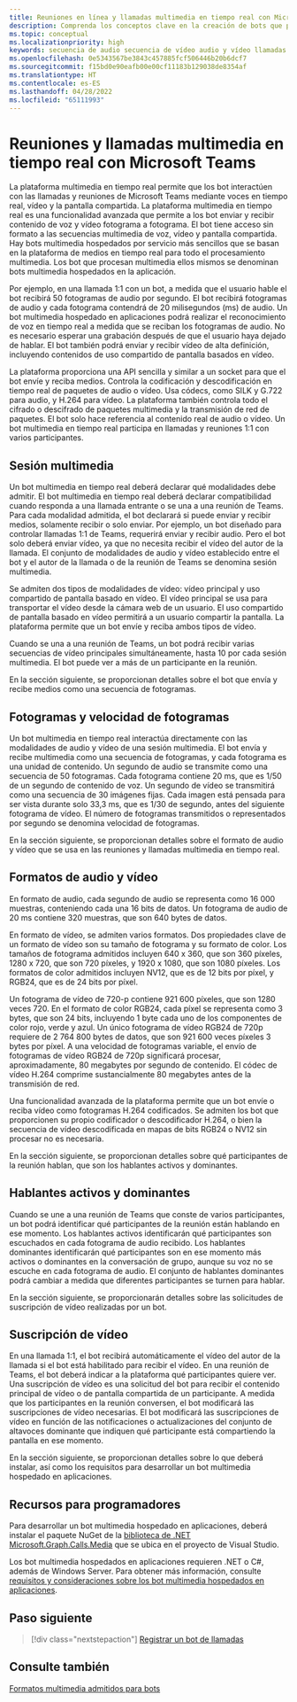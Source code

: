 ```yaml
---
title: Reuniones en línea y llamadas multimedia en tiempo real con Microsoft Teams
description: Comprenda los conceptos clave en la creación de bots que puedan realizar llamadas de audio y vídeo en tiempo real y reuniones en línea. Más información sobre las sesiones multimedia, la velocidad de fotogramas, el formato de audio y vídeo y las referencias a los recursos de desarrolladores
ms.topic: conceptual
ms.localizationpriority: high
keywords: secuencia de audio secuencia de vídeo audio y vídeo llamadas reuniones en tiempo real hospedado multimedia hospedado multimedia hospedado servicio multimedia medios multimedia
ms.openlocfilehash: 0e5343567be3843c457885fcf506446b20b6dcf7
ms.sourcegitcommit: f15bd0e90eafb00e00cf11183b129038de8354af
ms.translationtype: HT
ms.contentlocale: es-ES
ms.lasthandoff: 04/28/2022
ms.locfileid: "65111993"
---
```

# <a name="real-time-media-calls-and-meetings-with-microsoft-teams"></a>Reuniones y llamadas multimedia en tiempo real con Microsoft Teams

La plataforma multimedia en tiempo real permite que los bot interactúen con las llamadas y reuniones de Microsoft Teams mediante voces en tiempo real, vídeo y la pantalla compartida. La plataforma multimedia en tiempo real es una funcionalidad avanzada que permite a los bot enviar y recibir contenido de voz y vídeo fotograma a fotograma. El bot tiene acceso sin formato a las secuencias multimedia de voz, vídeo y pantalla compartida. Hay bots multimedia hospedados por servicio más sencillos que se basan en la plataforma de medios en tiempo real para todo el procesamiento multimedia. Los bot que procesan multimedia ellos mismos se denominan bots multimedia hospedados en la aplicación.

Por ejemplo, en una llamada 1:1 con un bot, a medida que el usuario hable el bot recibirá 50 fotogramas de audio por segundo. El bot recibirá fotogramas de audio y cada fotograma contendrá de 20 milisegundos (ms) de audio. Un bot multimedia hospedado en aplicaciones podrá realizar el reconocimiento de voz en tiempo real a medida que se reciban los fotogramas de audio. No es necesario esperar una grabación después de que el usuario haya dejado de hablar. El bot también podrá enviar y recibir vídeo de alta definición, incluyendo contenidos de uso compartido de pantalla basados en vídeo.

La plataforma proporciona una API sencilla y similar a un socket para que el bot envíe y reciba medios. Controla la codificación y descodificación en tiempo real de paquetes de audio o vídeo. Usa códecs, como SILK y G.722 para audio, y H.264 para vídeo. La plataforma también controla todo el cifrado o descifrado de paquetes multimedia y la transmisión de red de paquetes. El bot solo hace referencia al contenido real de audio o vídeo. Un bot multimedia en tiempo real participa en llamadas y reuniones 1:1 con varios participantes.

## <a name="media-session"></a>Sesión multimedia

Un bot multimedia en tiempo real deberá declarar qué modalidades debe admitir. El bot multimedia en tiempo real deberá declarar compatibilidad cuando responda a una llamada entrante o se una a una reunión de Teams. Para cada modalidad admitida, el bot declarará si puede enviar y recibir medios, solamente recibir o solo enviar. Por ejemplo, un bot diseñado para controlar llamadas 1:1 de Teams, requerirá enviar y recibir audio. Pero el bot solo deberá enviar vídeo, ya que no necesita recibir el vídeo del autor de la llamada. El conjunto de modalidades de audio y vídeo establecido entre el bot y el autor de la llamada o de la reunión de Teams se denomina sesión multimedia.

Se admiten dos tipos de modalidades de vídeo: vídeo principal y uso compartido de pantalla basado en vídeo. El vídeo principal se usa para transportar el vídeo desde la cámara web de un usuario. El uso compartido de pantalla basado en vídeo permitirá a un usuario compartir la pantalla. La plataforma permite que un bot envíe y reciba ambos tipos de vídeo.

Cuando se una a una reunión de Teams, un bot podrá recibir varias secuencias de vídeo principales simultáneamente, hasta 10 por cada sesión multimedia. El bot puede ver a más de un participante en la reunión.

En la sección siguiente, se proporcionan detalles sobre el bot que envía y recibe medios como una secuencia de fotogramas.

## <a name="frames-and-frame-rate"></a>Fotogramas y velocidad de fotogramas

Un bot multimedia en tiempo real interactúa directamente con las modalidades de audio y vídeo de una sesión multimedia. El bot envía y recibe multimedia como una secuencia de fotogramas, y cada fotograma es una unidad de contenido. Un segundo de audio se transmite como una secuencia de 50 fotogramas. Cada fotograma contiene 20 ms, que es 1/50 de un segundo de contenido de voz. Un segundo de vídeo se transmitirá como una secuencia de 30 imágenes fijas. Cada imagen está pensada para ser vista durante solo 33,3 ms, que es 1/30 de segundo, antes del siguiente fotograma de vídeo. El número de fotogramas transmitidos o representados por segundo se denomina velocidad de fotogramas.

En la sección siguiente, se proporcionan detalles sobre el formato de audio y vídeo que se usa en las reuniones y llamadas multimedia en tiempo real.

## <a name="audio-and-video-format"></a>Formatos de audio y vídeo

En formato de audio, cada segundo de audio se representa como 16 000 muestras, conteniendo cada una 16 bits de datos. Un fotograma de audio de 20 ms contiene 320 muestras, que son 640 bytes de datos.

En formato de vídeo, se admiten varios formatos. Dos propiedades clave de un formato de vídeo son su tamaño de fotograma y su formato de color. Los tamaños de fotograma admitidos incluyen 640 x 360, que son 360 píxeles, 1280 x 720, que son 720 píxeles, y 1920 x 1080, que son 1080 píxeles. Los formatos de color admitidos incluyen NV12, que es de 12 bits por píxel, y RGB24, que es de 24 bits por píxel.

Un fotograma de vídeo de 720-p contiene 921 600 píxeles, que son 1280 veces 720. En el formato de color RGB24, cada píxel se representa como 3 bytes, que son 24 bits, incluyendo 1 byte cada uno de los componentes de color rojo, verde y azul. Un único fotograma de vídeo RGB24 de 720p requiere de 2 764 800 bytes de datos, que son 921 600 veces píxeles 3 bytes por píxel. A una velocidad de fotogramas variable, el envío de fotogramas de vídeo RGB24 de 720p significará procesar, aproximadamente, 80 megabytes por segundo de contenido. El códec de vídeo H.264 comprime sustancialmente 80 megabytes antes de la transmisión de red.

Una funcionalidad avanzada de la plataforma permite que un bot envíe o reciba vídeo como fotogramas H.264 codificados. Se admiten los bot que proporcionen su propio codificador o descodificador H.264, o bien la secuencia de vídeo descodificada en mapas de bits RGB24 o NV12 sin procesar no es necesaria.

En la sección siguiente, se proporcionan detalles sobre qué participantes de la reunión hablan, que son los hablantes activos y dominantes.

## <a name="active-and-dominant-speakers"></a>Hablantes activos y dominantes

Cuando se une a una reunión de Teams que conste de varios participantes, un bot podrá identificar qué participantes de la reunión están hablando en ese momento. Los hablantes activos identificarán qué participantes son escuchados en cada fotograma de audio recibido. Los hablantes dominantes identificarán qué participantes son en ese momento más activos o dominantes en la conversación de grupo, aunque su voz no se escuche en cada fotograma de audio. El conjunto de hablantes dominantes podrá cambiar a medida que diferentes participantes se turnen para hablar.

En la sección siguiente, se proporcionarán detalles sobre las solicitudes de suscripción de vídeo realizadas por un bot.

## <a name="video-subscription"></a>Suscripción de vídeo

En una llamada 1:1, el bot recibirá automáticamente el vídeo del autor de la llamada si el bot está habilitado para recibir el vídeo. En una reunión de Teams, el bot deberá indicar a la plataforma qué participantes quiere ver. Una suscripción de vídeo es una solicitud del bot para recibir el contenido principal de vídeo o de pantalla compartida de un participante. A medida que los participantes en la reunión conversen, el bot modificará las suscripciones de vídeo necesarias. El bot modificará las suscripciones de vídeo en función de las notificaciones o actualizaciones del conjunto de altavoces dominante que indiquen qué participante está compartiendo la pantalla en ese momento.

En la sección siguiente, se proporcionan detalles sobre lo que deberá instalar, así como los requisitos para desarrollar un bot multimedia hospedado en aplicaciones.

## <a name="developer-resources"></a>Recursos para programadores

Para desarrollar un bot multimedia hospedado en aplicaciones, deberá instalar el paquete NuGet de la [biblioteca de .NET Microsoft.Graph.Calls.Media](https://www.nuget.org/packages/Microsoft.Graph.Communications.Calls.Media/) que se ubica en el proyecto de Visual Studio.

Los bot multimedia hospedados en aplicaciones requieren .NET o C#, además de Windows Server. Para obtener más información, consulte [requisitos y consideraciones sobre los bot multimedia hospedados en aplicaciones](requirements-considerations-application-hosted-media-bots.md#c-or-net-and-windows-server-for-development).

## <a name="next-step"></a>Paso siguiente

> [!div class="nextstepaction"]
> [Registrar un bot de llamadas](~/bots/calls-and-meetings/registering-calling-bot.md)

## <a name="see-also"></a>Consulte también

[Formatos multimedia admitidos para bots](~/resources/media-formats.md)
